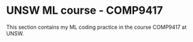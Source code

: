# UNSW ML course - COMP9417

This section contains my ML coding practice in the course COMP9417 at UNSW.